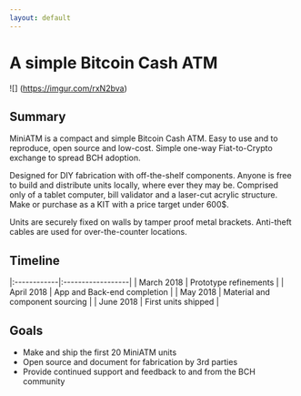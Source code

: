 ```yaml
---
layout: default
---
```

# A simple Bitcoin Cash ATM
![] (https://imgur.com/rxN2bva)


## Summary

MiniATM is a compact and simple Bitcoin Cash ATM.
Easy to use and to reproduce, open source and low-cost.
Simple one-way Fiat-to-Crypto exchange to spread BCH adoption. 

Designed for DIY fabrication with off-the-shelf components. 
Anyone is free to build and distribute units locally, where ever they may be. 
Comprised only of a tablet computer, bill validator and a laser-cut
acrylic structure. Make or purchase as a KIT with a price target under 600$.

Units are securely fixed on walls by tamper proof metal brackets. 
Anti-theft cables are used for over-the-counter locations. 

## Timeline

|:------------|:------------------|
| March 2018  | Prototype refinements  |
| April 2018  | App and Back-end completion  | 
| May   2018  | Material and component sourcing     |
| June  2018  | First units shipped | 


## Goals

* Make and ship the first 20 MiniATM units 
* Open source and document for fabrication by 3rd parties 
* Provide continued support and feedback to and from the BCH community 

